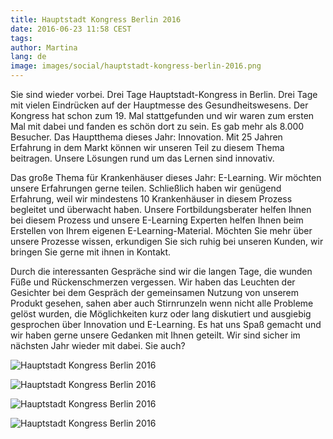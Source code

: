 ```yaml
---
title: Hauptstadt Kongress Berlin 2016
date: 2016-06-23 11:58 CEST
tags:
author: Martina
lang: de
image: images/social/hauptstadt-kongress-berlin-2016.png
---
```


Sie sind wieder vorbei. Drei Tage Hauptstadt-Kongress in Berlin. Drei Tage mit vielen Eindrücken auf der Hauptmesse des Gesundheitswesens. Der Kongress hat schon zum 19. Mal stattgefunden und wir waren zum ersten Mal mit dabei und fanden es schön dort zu sein. Es gab mehr als 8.000 Besucher. Das Hauptthema dieses Jahr: Innovation.
Mit 25 Jahren Erfahrung in dem Markt können wir unseren Teil zu diesem Thema beitragen. Unsere Lösungen rund um das Lernen sind innovativ.

Das große Thema für Krankenhäuser dieses Jahr: E-Learning. Wir möchten unsere Erfahrungen gerne teilen. Schließlich haben wir genügend Erfahrung, weil wir mindestens 10 Krankenhäuser in diesem Prozess begleitet und überwacht haben. Unsere Fortbildungsberater helfen Ihnen bei diesem Prozess und unsere E-Learning Experten helfen Ihnen beim Erstellen von Ihrem eigenen E-Learning-Material. Möchten Sie mehr über unsere Prozesse wissen, erkundigen Sie sich ruhig bei unseren Kunden, wir bringen Sie gerne mit ihnen in Kontakt.

Durch die interessanten Gespräche sind wir die langen Tage, die wunden Füße und Rückenschmerzen vergessen. Wir haben das Leuchten der Gesichter bei dem Gespräch der gemeinsamen Nutzung von unserem Produkt gesehen, sahen aber auch Stirnrunzeln wenn nicht alle Probleme gelöst wurden, die Möglichkeiten kurz oder lang diskutiert und ausgiebig gesprochen über Innovation und E-Learning. Es hat uns Spaß gemacht und wir haben gerne unsere Gedanken mit Ihnen geteilt. Wir sind sicher im nächsten Jahr wieder mit dabei. Sie auch?

![Hauptstadt Kongress Berlin 2016](/images/blog/de/01.jpg)

![Hauptstadt Kongress Berlin 2016](/images/blog/de/03.jpg)

![Hauptstadt Kongress Berlin 2016](/images/blog/de/04.jpg)

![Hauptstadt Kongress Berlin 2016](/images/blog/de/05.jpg)
